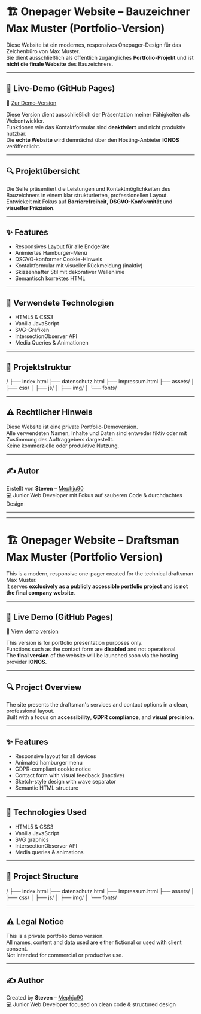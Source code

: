 # 🏗️ Onepager Website – Bauzeichner Max Muster (Portfolio-Version)

Diese Website ist ein modernes, responsives Onepager-Design für das Zeichenbüro von Max Muster.  
Sie dient ausschließlich als öffentlich zugängliches **Portfolio-Projekt** und ist **nicht die finale Website** des Bauzeichners.

---

## 🚀 Live-Demo (GitHub Pages)

🔗 [Zur Demo-Version](https://mephju90.github.io/onepager-bauzeichner/)

Diese Version dient ausschließlich der Präsentation meiner Fähigkeiten als Webentwickler.  
Funktionen wie das Kontaktformular sind **deaktiviert** und nicht produktiv nutzbar.  
Die **echte Website** wird demnächst über den Hosting-Anbieter **IONOS** veröffentlicht.

---

## 🔍 Projektübersicht

Die Seite präsentiert die Leistungen und Kontaktmöglichkeiten des Bauzeichners in einem klar strukturierten, professionellen Layout.  
Entwickelt mit Fokus auf **Barrierefreiheit**, **DSGVO-Konformität** und **visueller Präzision**.

---

## ✨ Features

- Responsives Layout für alle Endgeräte
- Animiertes Hamburger-Menü
- DSGVO-konformer Cookie-Hinweis
- Kontaktformular mit visueller Rückmeldung (inaktiv)
- Skizzenhafter Stil mit dekorativer Wellenlinie
- Semantisch korrektes HTML

---

## 🔧 Verwendete Technologien

- HTML5 & CSS3
- Vanilla JavaScript
- SVG-Grafiken
- IntersectionObserver API
- Media Queries & Animationen

---

## 📁 Projektstruktur

/
├── index.html
├── datenschutz.html
├── impressum.html
├── assets/
│ ├── css/
│ ├── js/
│ ├── img/
│ └── fonts/


---

## ⚠️ Rechtlicher Hinweis

Diese Website ist eine private Portfolio-Demoversion.  
Alle verwendeten Namen, Inhalte und Daten sind entweder fiktiv oder mit Zustimmung des Auftraggebers dargestellt.  
Keine kommerzielle oder produktive Nutzung.

---

## ✍️ Autor

Erstellt von **Steven** – [Mephju90](https://github.com/Mephju90)  
💻 Junior Web Developer mit Fokus auf sauberen Code & durchdachtes Design

---

---

# 🏗️ Onepager Website – Draftsman Max Muster (Portfolio Version)

This is a modern, responsive one-pager created for the technical draftsman Max Muster.  
It serves **exclusively as a publicly accessible portfolio project** and is **not the final company website**.

---

## 🚀 Live Demo (GitHub Pages)

🔗 [View demo version](https://mephju90.github.io/onepager-bauzeichner/)

This version is for portfolio presentation purposes only.  
Functions such as the contact form are **disabled** and not operational.  
The **final version** of the website will be launched soon via the hosting provider **IONOS**.

---

## 🔍 Project Overview

The site presents the draftsman's services and contact options in a clean, professional layout.  
Built with a focus on **accessibility**, **GDPR compliance**, and **visual precision**.

---

## ✨ Features

- Responsive layout for all devices
- Animated hamburger menu
- GDPR-compliant cookie notice
- Contact form with visual feedback (inactive)
- Sketch-style design with wave separator
- Semantic HTML structure

---

## 🔧 Technologies Used

- HTML5 & CSS3
- Vanilla JavaScript
- SVG graphics
- IntersectionObserver API
- Media queries & animations

---

## 📁 Project Structure

/
├── index.html
├── datenschutz.html
├── impressum.html
├── assets/
│ ├── css/
│ ├── js/
│ ├── img/
│ └── fonts/


---

## ⚠️ Legal Notice

This is a private portfolio demo version.  
All names, content and data used are either fictional or used with client consent.  
Not intended for commercial or productive use.

---

## ✍️ Author

Created by **Steven** – [Mephju90](https://github.com/Mephju90)  
💻 Junior Web Developer focused on clean code & structured design
